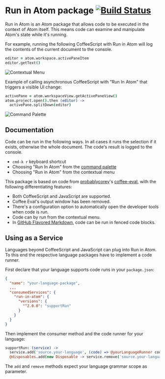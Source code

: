# Run in Atom package [![Build Status](https://travis-ci.org/robenkleene/run-in-atom.svg?branch=master)](https://travis-ci.org/robenkleene/run-in-atom)

Run in Atom is an Atom package that allows code to be executed in the context of Atom itself. This means code can examine and manipulate Atom's state while it's running.

For example, running the following CoffeeScript with Run in Atom will log the contents of the current document to the console.

``` coffeescript
editor = atom.workspace.activePaneItem
editor.getText()
```

![Contextual Menu](https://raw.githubusercontent.com/robenkleene/run-in-atom/master/docs/contextual-menu.gif)

Example of calling asynchronous CoffeeScript with "Run In Atom" that triggers a visible UI change:

``` coffeescript
activePane = atom.workspaceView.getActivePaneView()
atom.project.open().then (editor) ->
  activePane.splitDown(editor)
```

![Command Palette](https://raw.githubusercontent.com/robenkleene/run-in-atom/master/docs/command-palette.gif)

## Documentation

Code can be run in the following ways. In all cases it runs the selection if it exists, otherwise the whole document. The code's result is logged to the console.

* `cmd-k r` keyboard shortcut
* Choosing "Run In Atom" from the [command palette](https://github.com/atom/command-palette)
* Choosing "Run in Atom" from the contextual menu

This package is based on code from [probablycorey](https://atom.io/users/probablycorey)'s [coffee-eval](https://atom.io/packages/coffee-eval), with the following differentiating features:

* Both CoffeeScript and JavaScript are supported.
* Coffee Eval's output window has been removed.
* There's a configuration option to automatically open the developer tools when code is run.
* Code can by run from the contextual menu.
* In [GitHub Flavored Markdown](https://github.com/atom/language-gfm), code can be run in fenced code blocks.


## Using as a Service

Languages beyond CoffeeScript and JavaScript can plug into Run in Atom. To this end the
respective language packages have to implement a code runner.

First declare that your language supports code runs in your `package.json`:

``` json
{
  "name": "your-language-package",
  ...
  "consumedServices": {
    "run-in-atom": {
      "versions": {
        "^2.0.0": "supportRun"
      }
    }
  }
}
```

Then implement the consumer method and the code runner for your language:

``` coffeescript
supportRun: (service) ->
  service.add('source.your-language', (code) => @yourLanguageRunner code)
  @disposables.add(new Disposable -> service.remove('source.your-language'))
```

The `add` and `remove` methods expect your language grammar scope as parameter.
